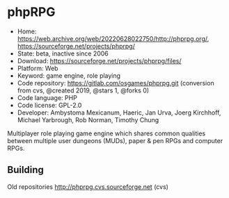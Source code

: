 # phpRPG

- Home: https://web.archive.org/web/20220628022750/http://phprpg.org/, https://sourceforge.net/projects/phprpg/
- State: beta, inactive since 2006
- Download: https://sourceforge.net/projects/phprpg/files/
- Platform: Web
- Keyword: game engine, role playing
- Code repository: https://gitlab.com/osgames/phprpg.git (conversion from cvs, @created 2019, @stars 1, @forks 0)
- Code language: PHP
- Code license: GPL-2.0
- Developer: Ambystoma Mexicanum, Haeric, Jan Urva, Joerg Kirchhoff, Michael Yarbrough, Rob Norman, Timothy Chung

Multiplayer role playing game engine which shares common qualities between multiple user dungeons (MUDs), paper & pen RPGs and computer RPGs.

## Building

Old repositories http://phprpg.cvs.sourceforge.net (cvs)